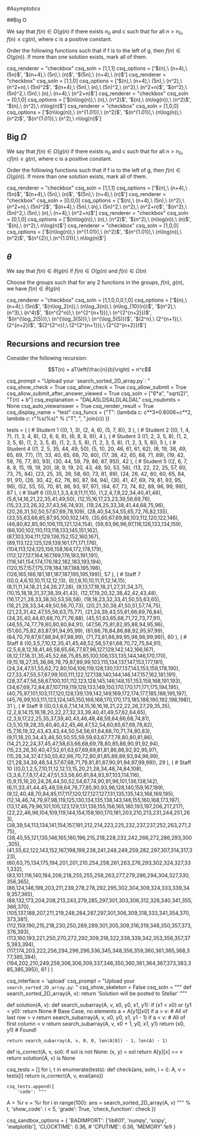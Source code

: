 #Asymptotics

##Big O

We say that $f(n) \in O(g(n)$ if there exists $n_0$ and c such that for all $n>n_0$, $f(n) \le cg(n)$, where c is a positive constant.

Order the following functions such that if f is to the left of g, then $f(n) \in O(g(n))$. If more than one solution exists, mark all of them.

<question multiplechoice>
csq_renderer = "checkbox"
csq_soln = [1,1,1]
csq_options =  ['$(n),\ (n+4),\ (5n)$',
 '$(n+4),\ (5n),\ (n)$',
 '$(5n),\ (n+4),\ (n)$']
</question>

<question multiplechoice>
csq_renderer = "checkbox"
csq_soln = [1,1,0]
csq_options =  ['$(n),\ (n+4),\ (5n),\ (n^2),\ (n^2+n),\ (5n)^2$',
 '$(n+4),\ (5n),\ (n),\ (5n)^2,\ (n^2),\ (n^2+n)$',
 '$(n^2),\ (5n)^2,\ (5n),\ (n),\ (n+4),\ (n^2+n)$']
</question>


<question multiplechoice>
csq_renderer = "checkbox"
csq_soln = [0,1,0]
csq_options =  ['$(n\log(n)),\ (n),\ (n^2)$',
 '$(n),\ (n\log(n)),\ (n^2)$',
 '$(n),\ (n^2),\ n\log(n)$']
</question>

<question multiplechoice>
csq_renderer = "checkbox"
csq_soln = [1,0,0]
csq_options =  ['$(n\log(n)),\ (n^{1.01}),\ (n^2)$',
 '$(n^{1.01}),\ (n\log(n)),\ (n^2)$',
 '$(n^{1.01}),\ (n^2),\ n\log(n)$']
</question>

## Big $\Omega$

We say that $f(n) \in \Omega(g(n)$ if there exists $n_0$ and c such that for all $n>n_0$, $cf(n) \ge g(n)$, where c is a positive constant.

Order the following functions such that if f is to the left of g, then $f(n) \in \Omega(g(n))$. If more than one solution exists, mark all of them.

<question multiplechoice>
csq_renderer = "checkbox"
csq_soln = [1,1,1]
csq_options =  ['$(n),\ (n+4),\ (5n)$',
 '$(n+4),\ (5n),\ (n)$',
 '$(5n),\ (n+4),\ (n)$']
</question>

<question multiplechoice>
csq_renderer = "checkbox"
csq_soln = [0,0,0]
csq_options =  ['$(n),\ (n+4),\ (5n),\ (n^2),\ (n^2+n),\ (5n)^2$',
 '$(n+4),\ (5n),\ (n),\ (5n)^2,\ (n^2),\ (n^2+n)$',
 '$(n^2),\ (5n)^2,\ (5n),\ (n),\ (n+4),\ (n^2+n)$']
</question>


<question multiplechoice>
csq_renderer = "checkbox"
csq_soln = [0,1,0]
csq_options =  ['$(n\log(n)),\ (n),\ (n^2)$',
 '$(n^2),\ (n\log(n)),\ (n)$',
 '$(n),\ (n^2),\ n\log(n)$']
</question>

<question multiplechoice>
csq_renderer = "checkbox"
csq_soln = [1,0,0]
csq_options =  ['$(n\log(n)),\ (n^{1.01}),\ (n^2)$',
 '$(n^{1.01}),\ (n\log(n)),\ (n^2)$',
 '$(n^{2}),\ (n^{1.01}),\ n\log(n)$']
</question>


## $\theta$

We say that $f(n) \in \theta(g(n)$ if $f(n) \in O(g(n)$ and $f(n) \in \Omega(n)$

Choose the groups such that for any 2 functions in the groups, $f(n)$, $g(n)$, we have $f(n) \in \theta(g(n)$

<question multiplechoice>
csq_renderer = "checkbox"
csq_soln = [1,1,0,0,0,1,0]
csq_options =  ['$(n),\ (n+4),\ (5n)$',
 '$(n\log_2(n)),\ (n\log_3(n)),\ (n\log_{10}(n))$',
 '$(n^2),\ (n^3),\ (n^4)$',
'$(n^{2^n}),\ (n^{2^{n+1}}),\ (n^{2^{n+2}})$',
'$(n^{\log_2(5)}),\ (n^{\log_3(5)}),\ (n^{\log_5(5)})$',
'$(2^n),\ (2^{n+1}),\ (2^{n+2})$',
'$(2^{2^n}),\ (2^{2^{n+1}}),\ (2^{2^{n+2}})$']
</question>

## Recursions and recursion tree



Consider the following recursion: 

$$T(n) = aT\left(\frac{n}{b}\right) + n^c$$ 


<question expression>
csq_prompt = "Upload your `search_sorted_2D_array.py`: "
csq_show_check = True
csq_allow_check = True
csq_allow_submit = True
csq_allow_submit_after_answer_viewed = True
csq_soln = ["6*a", "sqrt(2)", "T(n) + b"]
csq_explanation = "DALASLDSALDLALDAL"
csq_nsubmits = None
csq_auto_viewanswer = True
csq_render_result = True
csq_display_name = "test"
csq_funcs = {"T": (lambda c: c**3*0.6006+c**2, lambda  c:  r"%s(%s)" % ("T", ", ".join(c)) )}

</question>

<question multiplechoice>


</question>


<question pythoncode>

tests = (
    ( # Student 1
        ((0, 1, 3),
         (2, 4, 6),
         (5, 7, 8)),
        3
    ),
    ( # Student 2
        ((0, 1, 4, 7),
         (1, 3, 4, 8),
         (2, 6, 6, 8),
         (6, 8, 8, 9)),
        4
    ),
    ( # Student 3
        ((1, 2, 3, 5, 8),
         (1, 2, 3, 5, 8),
         (1, 2, 3, 5, 8),
         (1, 2, 3, 5, 8),
         (1, 2, 3, 5, 8),
         (1, 2, 3, 5, 8)),
        5
    ),
    ( # Student 4
        ((1,  2,  5,  35, 44, 49, 50),
         (5,  10, 20, 46, 61, 61, 62),
         (8,  19, 38, 49, 65, 69, 77),
         (11, 33, 40, 65, 68, 70, 80),
         (17, 38, 42, 65, 68, 71, 89),
         (19, 42, 58, 76, 77, 80, 93),
         (30, 44, 59, 79, 86, 87, 95)),
        42
    ),
    ( # Student 5
        ((2,  6,  7,  8,  9,  15, 19, 19, 20),
         (8,  9,  19, 20, 43, 48, 50, 53, 56),
         (13, 22, 22, 25, 57, 60, 73, 75, 84),
         (23, 25, 35, 39, 58, 60, 73, 81, 89),
         (24, 26, 42, 60, 60, 65, 84, 91, 91),
         (26, 30, 42, 62, 76, 80, 87, 94, 94),
         (30, 41, 47, 69, 79, 81, 93, 95, 96),
         (52, 55, 55, 70, 81, 86, 93, 97, 97),
         (64, 67, 73, 74, 82, 88, 96, 99, 99)),
        87
    ),
    ( # Staff 6
        ((0,0,1,3,3,4,9,11,11,15),
        (1,2,4,7,8,22,34,40,41,46),
        (5,6,14,16,21,22,35,41,49,50),
        (12,15,16,17,23,23,39,56,69,76),
        (15,23,23,26,32,37,43,56,74,93),
        (19,24,25,33,38,41,44,68,75,96),
        (20,26,31,50,50,57,67,69,78,109),
        (28,40,54,54,55,65,72,76,82,135),
        (33,55,63,66,85,87,95,100,102,141),
        (35,60,67,69,86,103,112,120,122,146),
        (46,80,82,85,90,106,115,121,124,154),
        (59,93,96,96,97,116,126,133,134,159),
        (66,100,102,110,113,118,133,145,151,162),
        (87,103,104,111,129,136,152,152,160,167),
        (89,113,122,125,129,139,161,171,171,176),
        (104,113,124,125,156,158,164,172,178,179),
        (112,127,127,164,167,169,176,183,191,191),
        (116,141,154,174,176,182,182,183,193,194),
        (120,157,157,175,178,184,187,188,195,198),
        (126,165,166,181,181,187,187,195,195,199)),
        57
    ),
    ( # Staff 7
        ((0,0,4,6,10,10,11,12,12,13),
        (0,1,6,10,10,11,11,12,14,15),
        (8,11,11,14,18,21,24,26,27,28),
        (9,13,17,18,18,21,27,31,34,37),
        (10,15,18,18,31,37,38,39,41,43),
        (12,17,19,20,32,38,42,42,43,48),
        (16,17,21,28,33,38,50,53,56,58),
        (18,18,23,32,33,41,50,55,63,65),
        (18,21,28,33,34,49,50,56,70,73),
        (20,21,30,38,41,50,51,57,74,75),
        (21,23,31,42,47,55,56,63,75,77),
        (21,24,39,43,55,61,66,69,76,84),
        (34,35,40,44,61,68,70,71,76,88),
        (45,51,63,65,68,71,72,73,77,91),
        (46,55,74,77,79,80,80,80,84,91),
        (47,56,75,81,82,85,88,94,95,96),
        (51,60,75,82,83,87,91,94,95,99),
        (61,66,76,84,86,88,92,95,97,99),
        (64,70,79,87,87,88,94,97,98,99),
        (71,73,81,88,89,95,98,98,99,99)),
      60
    ),
    ( # Staff 8
        ((0,3,5,7,10,12,35,41,45,48,52,56,57,61,68,70,72,75,84,91),
        (2,5,6,8,12,18,41,46,58,65,66,77,87,96,127,129,142,142,166,167),
        (8,12,17,18,31,35,45,52,66,75,85,85,100,106,133,135,144,146,170,170),
        (9,15,18,27,35,36,66,78,79,87,89,99,103,115,134,137,147,153,177,181),
        (24,24,47,51,55,62,72,80,104,106,119,128,130,137,137,143,153,159,178,190),
        (27,33,47,55,57,67,99,100,111,122,127,138,140,144,146,147,157,162,181,191),
        (28,37,47,56,58,67,100,101,112,123,128,145,146,148,151,153,158,168,191,193),
        (34,67,69,72,84,87,107,119,119,129,133,149,150,170,170,171,171,175,194,195),
        (40,75,97,101,103,117,120,128,139,139,142,149,169,172,174,177,185,188,195,197),
        (45,76,99,103,111,123,124,145,150,166,168,170,170,173,185,188,190,192,198,198)),
        31
    ),
    ( # Staff 9
        ((0,0,1,6,6,7,14,14,15,16,16,18,21,22,22,26,27,29,35,35),
        (2,2,8,14,15,16,18,20,22,27,32,33,39,40,41,49,57,62,64,65),
        (2,3,9,17,22,25,35,37,39,40,43,46,48,48,59,64,66,68,74,81),
        (3,5,10,19,28,35,40,40,42,45,46,47,52,54,60,65,67,69,78,82),
        (5,7,16,19,32,43,43,43,44,50,54,56,61,64,68,70,71,74,80,83),
        (9,11,18,20,34,43,46,50,50,55,59,59,63,67,77,78,80,80,81,86),
        (14,21,22,24,37,45,47,58,63,66,68,69,78,80,85,86,90,91,92,94),
        (15,23,26,30,40,47,52,61,63,67,69,69,81,81,86,86,92,92,95,97),
        (15,28,34,37,47,50,55,62,66,70,72,80,81,85,89,89,93,94,96,99),
        (21,28,34,39,48,54,57,67,68,71,79,81,81,87,90,91,94,97,99,99)),
        29
    ),
    ( # Staff 10
        ((0,0,1,2,5,7,10,11,12,12,13,15,20,21,28,34,48,74,84,108),
        (3,3,6,7,7,8,17,42,47,51,53,56,60,81,84,93,97,103,114,116),
        (5,9,15,16,20,24,26,44,50,52,54,67,74,90,91,96,101,136,138,142),
        (6,11,33,41,44,45,48,59,64,76,77,85,90,93,96,128,140,159,167,189),
        (9,12,40,48,70,84,85,117,117,120,127,127,127,131,135,135,143,168,169,195),
        (12,14,46,74,79,97,98,119,125,130,134,135,138,143,146,155,160,168,173,197),
        (13,17,46,79,96,101,105,123,129,131,136,155,156,165,180,193,197,206,217,217),
        (22,22,46,96,104,109,119,144,154,158,160,170,181,203,210,213,231,244,251,263),
        (38,39,54,113,134,141,154,157,191,212,214,223,225,232,237,237,252,263,271,275),
        (38,45,55,121,135,146,165,180,196,215,218,228,232,242,266,272,286,293,300,305),
        (41,55,62,122,143,152,167,198,199,238,241,248,249,259,282,297,307,314,317,323),
        (60,63,75,134,175,194,201,201,210,254,258,261,263,276,293,302,324,327,331,332),
        (83,101,116,140,184,206,218,255,255,258,263,277,279,286,294,304,327,330,356,365),
        (86,124,146,199,203,211,239,278,278,292,295,302,304,309,324,333,339,349,357,365),
        (88,132,173,204,208,213,243,279,285,297,301,303,306,312,326,340,341,355,366,370),
        (105,137,188,207,211,219,248,284,287,297,301,306,309,318,333,341,354,370,373,381),
        (112,159,190,215,218,230,250,289,289,301,305,309,316,319,348,350,357,373,376,393),
        (113,160,193,221,250,270,272,292,309,318,322,338,339,342,353,356,357,375,383,394),
        (117,174,203,222,256,294,296,296,336,345,348,356,359,360,361,365,368,377,385,394),
        (194,202,210,249,259,306,306,309,337,346,350,360,361,364,367,373,383,385,385,395)),
        61
    )
)

csq_interface = 'upload'
csq_prompt = "Upload your `search_sorted_2D_array.py`: "
csq_show_skeleton = False
csq_soln = """
def search_sorted_2D_array(A, v): 
    return 'Solution will be posted to Stellar'
"""

def solution(A, v):
    def search_subarray(A, v, x0, y0, x1, y1):
        if (x1 < x0) or (y1 < y0):
            return None             # Base Case, no elements
        a = A[y1][x0]
        if a > v:                   # All of last row > v
            return search_subarray(A, v, x0, y0, x1, y1 - 1)
        if a < v:                   # All of first column < v
            return search_subarray(A, v, x0 + 1, y0, x1, y1)
        return (x0, y1)             # Found!

    return search_subarray(A, v, 0, 0, len(A[0]) - 1, len(A) - 1)

def is_correct(A, v, sol):
    if sol is not None:
        (x, y) = sol
        return A[y][x] == v
    return solution(A, v) is None

csq_tests = []
for i, t in enumerate(tests):
    def check(ans, soln, i = i):
        A, v = tests[i]
        return is_correct(A, v, eval(ans))
        
    csq_tests.append({
        'code': """
A = %r
v = %r
for i in range(100):
    ans = search_sorted_2D_array(A, v)
""" % t,
        'show_code': i < 5,
        'grade': True,
        'check_function': check
    })

csq_sandbox_options = {
    'BADIMPORT': ['lib601', 'numpy', 'scipy', 'matplotlib'], 
    'CLOCKTIME': 0.36, 
    # 'CPUTIME': 0.36, 
    'MEMORY':1e9
}
</question>
